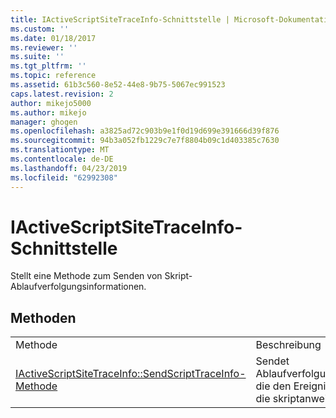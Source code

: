 ```yaml
---
title: IActiveScriptSiteTraceInfo-Schnittstelle | Microsoft-Dokumentation
ms.custom: ''
ms.date: 01/18/2017
ms.reviewer: ''
ms.suite: ''
ms.tgt_pltfrm: ''
ms.topic: reference
ms.assetid: 61b3c560-8e52-44e8-9b75-5067ec991523
caps.latest.revision: 2
author: mikejo5000
ms.author: mikejo
manager: ghogen
ms.openlocfilehash: a3825ad72c903b9e1f0d19d699e391666d39f876
ms.sourcegitcommit: 94b3a052fb1229c7e7f8804b09c1d403385c7630
ms.translationtype: MT
ms.contentlocale: de-DE
ms.lasthandoff: 04/23/2019
ms.locfileid: "62992308"
---
```

# <a name="iactivescriptsitetraceinfo-interface"></a>IActiveScriptSiteTraceInfo-Schnittstelle
Stellt eine Methode zum Senden von Skript-Ablaufverfolgungsinformationen.  
  
## <a name="methods"></a>Methoden  
  
|||  
|-|-|  
|Methode|Beschreibung|  
|[IActiveScriptSiteTraceInfo::SendScriptTraceInfo-Methode](../../winscript/reference/iactivescriptsitetraceinfo-sendscripttraceinfo-method.md)|Sendet Ablaufverfolgungsinformationen, die den Ereignistyp, Kontext und die skriptanweisung enthält.|